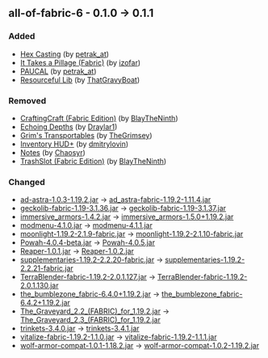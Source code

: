 ## all-of-fabric-6 - 0.1.0 -> 0.1.1

### Added

  * [Hex Casting](https://www.curseforge.com/minecraft/mc-mods/hexcasting) (by [petrak_at](https://www.curseforge.com/members/petrak_at/projects))
  * [It Takes a Pillage (Fabric)](https://www.curseforge.com/minecraft/mc-mods/it-takes-a-pillage-fabric) (by [izofar](https://www.curseforge.com/members/izofar/projects))
  * [PAUCAL](https://www.curseforge.com/minecraft/mc-mods/paucal) (by [petrak_at](https://www.curseforge.com/members/petrak_at/projects))
  * [Resourceful Lib](https://www.curseforge.com/minecraft/mc-mods/resourceful-lib) (by [ThatGravyBoat](https://www.curseforge.com/members/ThatGravyBoat/projects))

### Removed

  * [CraftingCraft (Fabric Edition)](https://www.curseforge.com/minecraft/mc-mods/craftingcraft-fabric) (by [BlayTheNinth](https://www.curseforge.com/members/BlayTheNinth/projects))
  * [Echoing Depths](https://www.curseforge.com/minecraft/mc-mods/echoing-depths) (by [Draylar1](https://www.curseforge.com/members/Draylar1/projects))
  * [Grim's Transportables](https://www.curseforge.com/minecraft/mc-mods/grims-transportables) (by [TheGrimsey](https://www.curseforge.com/members/TheGrimsey/projects))
  * [Inventory HUD+](https://www.curseforge.com/minecraft/mc-mods/inventory-hud-forge) (by [dmitrylovin](https://www.curseforge.com/members/dmitrylovin/projects))
  * [Notes](https://www.curseforge.com/minecraft/mc-mods/notes) (by [Chaosyr](https://www.curseforge.com/members/Chaosyr/projects))
  * [TrashSlot (Fabric Edition)](https://www.curseforge.com/minecraft/mc-mods/trashslot-fabric-edition) (by [BlayTheNinth](https://www.curseforge.com/members/BlayTheNinth/projects))

### Changed

  * [ad-astra-1.0.3-1.19.2.jar](https://www.curseforge.com/minecraft/mc-mods/ad-astra/files/4021216) -> [ad_astra-fabric-1.19.2-1.11.4.jar](https://www.curseforge.com/minecraft/mc-mods/ad-astra/files/4098414)
  * [geckolib-fabric-1.19-3.1.36.jar](https://www.curseforge.com/minecraft/mc-mods/geckolib/files/4086233) -> [geckolib-fabric-1.19-3.1.37.jar](https://www.curseforge.com/minecraft/mc-mods/geckolib/files/4096665)
  * [immersive_armors-1.4.2.jar](https://www.curseforge.com/minecraft/mc-mods/immersive-armors/files/3921019) -> [immersive_armors-1.5.0+1.19.2.jar](https://www.curseforge.com/minecraft/mc-mods/immersive-armors/files/4095708)
  * [modmenu-4.1.0.jar](https://www.curseforge.com/minecraft/mc-mods/modmenu/files/4066826) -> [modmenu-4.1.1.jar](https://www.curseforge.com/minecraft/mc-mods/modmenu/files/4100232)
  * [moonlight-1.19.2-2.1.9-fabric.jar](https://www.curseforge.com/minecraft/mc-mods/selene/files/4091548) -> [moonlight-1.19.2-2.1.10-fabric.jar](https://www.curseforge.com/minecraft/mc-mods/selene/files/4096608)
  * [Powah-4.0.4-beta.jar](https://www.curseforge.com/minecraft/mc-mods/powah-rearchitected/files/4019922) -> [Powah-4.0.5.jar](https://www.curseforge.com/minecraft/mc-mods/powah-rearchitected/files/4096467)
  * [Reaper-1.0.1.jar](https://www.curseforge.com/minecraft/mc-mods/reaper/files/4085732) -> [Reaper-1.0.2.jar](https://www.curseforge.com/minecraft/mc-mods/reaper/files/4098204)
  * [supplementaries-1.19.2-2.2.20-fabric.jar](https://www.curseforge.com/minecraft/mc-mods/supplementaries/files/4091576) -> [supplementaries-1.19.2-2.2.21-fabric.jar](https://www.curseforge.com/minecraft/mc-mods/supplementaries/files/4100718)
  * [TerraBlender-fabric-1.19.2-2.0.1.127.jar](https://www.curseforge.com/minecraft/mc-mods/terrablender-fabric/files/3966341) -> [TerraBlender-fabric-1.19.2-2.0.1.130.jar](https://www.curseforge.com/minecraft/mc-mods/terrablender-fabric/files/4095396)
  * [the_bumblezone_fabric-6.4.0+1.19.2.jar](https://www.curseforge.com/minecraft/mc-mods/the-bumblezone-fabric/files/4094594) -> [the_bumblezone_fabric-6.4.2+1.19.2.jar](https://www.curseforge.com/minecraft/mc-mods/the-bumblezone-fabric/files/4099622)
  * [The_Graveyard_2.2_(FABRIC)_for_1.19.2.jar](https://www.curseforge.com/minecraft/mc-mods/the-graveyard-fabric/files/4092650) -> [The_Graveyard_2.3_(FABRIC)_for_1.19.2.jar](https://www.curseforge.com/minecraft/mc-mods/the-graveyard-fabric/files/4100322)
  * [trinkets-3.4.0.jar](https://www.curseforge.com/minecraft/mc-mods/trinkets/files/3820928) -> [trinkets-3.4.1.jar](https://www.curseforge.com/minecraft/mc-mods/trinkets/files/4100104)
  * [vitalize-fabric-1.19.2-1.1.0.jar](https://www.curseforge.com/minecraft/mc-mods/vitalize/files/4069065) -> [vitalize-fabric-1.19.2-1.1.1.jar](https://www.curseforge.com/minecraft/mc-mods/vitalize/files/4098352)
  * [wolf-armor-compat-1.0.1-1.18.2.jar](https://www.curseforge.com/minecraft/mc-mods/wolf-armor-compat/files/4091797) -> [wolf-armor-compat-1.0.2-1.19.2.jar](https://www.curseforge.com/minecraft/mc-mods/wolf-armor-compat/files/4096126)

